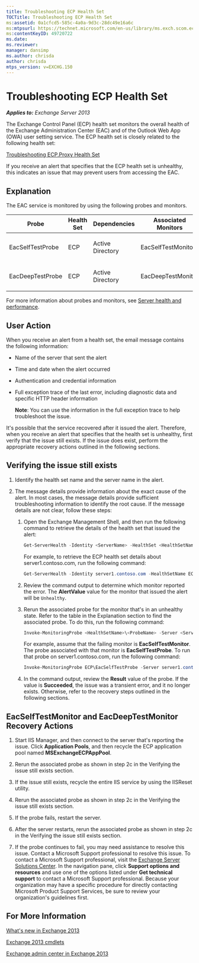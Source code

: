 ```yaml
---
title: Troubleshooting ECP Health Set
TOCTitle: Troubleshooting ECP Health Set
ms:assetid: 0a1cfcd5-585c-4a0a-9d3c-28dc49e16a6c
ms:mtpsurl: https://technet.microsoft.com/en-us/library/ms.exch.scom.ecp(v=EXCHG.150)
ms:contentKeyID: 49720722
ms.date: 
ms.reviewer: 
manager: dansimp
ms.author: chrisda
author: chrisda
mtps_version: v=EXCHG.150
---
```


# Troubleshooting ECP Health Set

_**Applies to:** Exchange Server 2013_

The Exchange Control Panel (ECP) health set monitors the overall health of the Exchange Administration Center (EAC) and of the Outlook Web App (OWA) user setting service. The ECP health set is closely related to the following health set:

[Troubleshooting ECP.Proxy Health Set](troubleshooting-ecp-proxy-health-set.md)

If you receive an alert that specifies that the ECP health set is unhealthy, this indicates an issue that may prevent users from accessing the EAC.

## Explanation

The EAC service is monitored by using the following probes and monitors.

<table>
<colgroup>
<col style="width: 25%" />
<col style="width: 25%" />
<col style="width: 25%" />
<col style="width: 25%" />
</colgroup>
<thead>
<tr class="header">
<th>Probe</th>
<th>Health Set</th>
<th>Dependencies</th>
<th>Associated Monitors</th>
</tr>
</thead>
<tbody>
<tr class="odd">
<td><p>EacSelfTestProbe</p></td>
<td><p>ECP</p></td>
<td><p>Active Directory</p></td>
<td><p>EacSelfTestMonitor</p></td>
</tr>
<tr class="even">
<td><p>EacDeepTestProbe</p></td>
<td><p>ECP</p></td>
<td><p>Active Directory</p></td>
<td><p>EacDeepTestMonitor</p></td>
</tr>
</tbody>
</table>

For more information about probes and monitors, see [Server health and performance](https://technet.microsoft.com/en-us/library/jj150551\(v=exchg.150\)).

## User Action

When you receive an alert from a health set, the email message contains the following information:

- Name of the server that sent the alert

- Time and date when the alert occurred

- Authentication and credential information

- Full exception trace of the last error, including diagnostic data and specific HTTP header information

  **Note**: You can use the information in the full exception trace to help troubleshoot the issue.

It's possible that the service recovered after it issued the alert. Therefore, when you receive an alert that specifies that the health set is unhealthy, first verify that the issue still exists. If the issue does exist, perform the appropriate recovery actions outlined in the following sections.

## Verifying the issue still exists

1. Identify the health set name and the server name in the alert.

2. The message details provide information about the exact cause of the alert. In most cases, the message details provide sufficient troubleshooting information to identify the root cause. If the message details are not clear, follow these steps:

   1. Open the Exchange Management Shell, and then run the following command to retrieve the details of the health set that issued the alert:

      ```powershell
      Get-ServerHealth -Identity <ServerName> -HealthSet <HealthSetName>
      ```

      For example, to retrieve the ECP health set details about server1.contoso.com, run the following command:

      ```powershell
      Get-ServerHealth -Identity server1.contoso.com -HealthSetName ECP
      ```

   2. Review the command output to determine which monitor reported the error. The **AlertValue** value for the monitor that issued the alert will be `Unhealthy`.

   3. Rerun the associated probe for the monitor that's in an unhealthy state. Refer to the table in the Explanation section to find the associated probe. To do this, run the following command:

      ```powershell
      Invoke-MonitoringProbe <HealthSetName>\<ProbeName> -Server <ServerName> | Format-List
      ```

      For example, assume that the failing monitor is **EacSelfTestMonitor**. The probe associated with that monitor is **EacSelfTestProbe**. To run that probe on server1.contoso.com, run the following command:

      ```powershell
      Invoke-MonitoringProbe ECP\EacSelfTestProbe -Server server1.contoso.com | Format-List
      ```

   4. In the command output, review the **Result** value of the probe. If the value is **Succeeded**, the issue was a transient error, and it no longer exists. Otherwise, refer to the recovery steps outlined in the following sections.

## EacSelfTestMonitor and EacDeepTestMonitor Recovery Actions

1. Start IIS Manager, and then connect to the server that's reporting the issue. Click **Application Pools**, and then recycle the ECP application pool named **MSExchangeECPAppPool**.

2. Rerun the associated probe as shown in step 2c in the Verifying the issue still exists section.

3. If the issue still exists, recycle the entire IIS service by using the IISReset utility.

4. Rerun the associated probe as shown in step 2c in the Verifying the issue still exists section.

5. If the probe fails, restart the server.

6. After the server restarts, rerun the associated probe as shown in step 2c in the Verifying the issue still exists section.

7. If the probe continues to fail, you may need assistance to resolve this issue. Contact a Microsoft Support professional to resolve this issue. To contact a Microsoft Support professional, visit the [Exchange Server Solutions Center](http://go.microsoft.com/fwlink/p/?linkid=180809). In the navigation pane, click **Support options and resources** and use one of the options listed under **Get technical support** to contact a Microsoft Support professional. Because your organization may have a specific procedure for directly contacting Microsoft Product Support Services, be sure to review your organization's guidelines first.

## For More Information

[What's new in Exchange 2013](https://technet.microsoft.com/en-us/library/jj150540\(v=exchg.150\))

[Exchange 2013 cmdlets](https://technet.microsoft.com/en-us/library/bb124413\(v=exchg.150\))

[Exchange admin center in Exchange 2013](https://technet.microsoft.com/en-us/library/jj150562\(v=exchg.150\))
